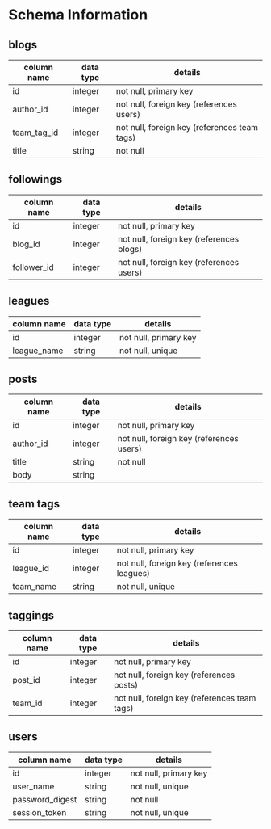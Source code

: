 # Schema Information

## blogs
column name | data type | details
------------|-----------|-----------------------
id          | integer   | not null, primary key
author_id   | integer   | not null, foreign key (references users)
team_tag_id | integer   | not null, foreign key (references team tags)
title       | string    | not null

## followings
column name | data type | details
------------|-----------|-----------------------
id          | integer   | not null, primary key
blog_id     | integer   | not null, foreign key (references blogs)
follower_id | integer   | not null, foreign key (references users)

## leagues
column name | data type | details
------------|-----------|-----------------------
id          | integer   | not null, primary key
league_name | string    | not null, unique


## posts
column name | data type | details
------------|-----------|-----------------------
id          | integer   | not null, primary key
author_id   | integer   | not null, foreign key (references users)
title       | string    | not null
body        | string    |

## team tags
column name | data type | details
------------|-----------|-----------------------
id          | integer   | not null, primary key
league_id   | integer   | not null, foreign key (references leagues)
team_name   | string    | not null, unique

## taggings
column name | data type | details
------------|-----------|-----------------------
id          | integer   | not null, primary key
post_id     | integer   | not null, foreign key (references posts)
team_id     | integer   | not null, foreign key (references team tags)

## users
column name     | data type | details
----------------|-----------|-----------------------
id              | integer   | not null, primary key
user_name       | string    | not null, unique
password_digest | string    | not null
session_token   | string    | not null, unique
